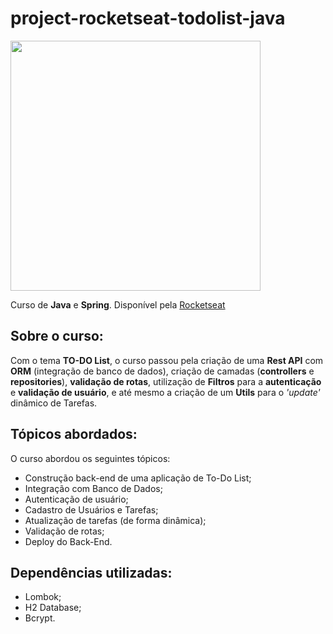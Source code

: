 # project-rocketseat-todolist-java

<img src="https://github.com/bragabriel/project-rocketseat-todolist-java/blob/main/imgs/wpp.png" width="400px">

Curso de **Java** e **Spring**. Disponível pela [Rocketseat](https://app.rocketseat.com.br/me/gabriel-braga-da-silva-06711)

## Sobre o curso:
Com o tema __TO-DO List__, o curso passou pela criação de uma __Rest API__ com __ORM__ (integração de banco de dados), criação de camadas (__controllers__ e __repositories__), __validação de rotas__, utilização de __Filtros__ para a __autenticação__ e __validação de usuário__, e até mesmo a criação de um __Utils__ para o _'update'_ dinâmico de Tarefas. </br>

## Tópicos abordados:
O curso abordou os seguintes tópicos:
* Construção back-end de uma aplicação de To-Do List;
* Integração com Banco de Dados;
* Autenticação de usuário;
* Cadastro de Usuários e Tarefas;
* Atualização de tarefas (de forma dinâmica);
* Validação de rotas;
* Deploy do Back-End.

## Dependências utilizadas:
* Lombok;
* H2 Database;
* Bcrypt.